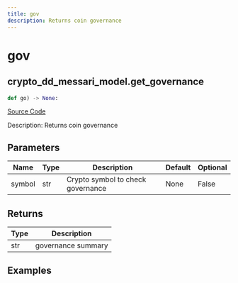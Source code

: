 ```yaml
---
title: gov
description: Returns coin governance
---
```

# gov

## crypto_dd_messari_model.get_governance

```python
def go) -> None:
```
[Source Code](https://github.com/OpenBB-finance/OpenBBTerminal/tree/main/openbb_terminal/decorators.py#L560)

Description: Returns coin governance

## Parameters

| Name | Type | Description | Default | Optional |
| ---- | ---- | ----------- | ------- | -------- |
| symbol | str | Crypto symbol to check governance | None | False |

## Returns

| Type | Description |
| ---- | ----------- |
| str | governance summary |

## Examples

